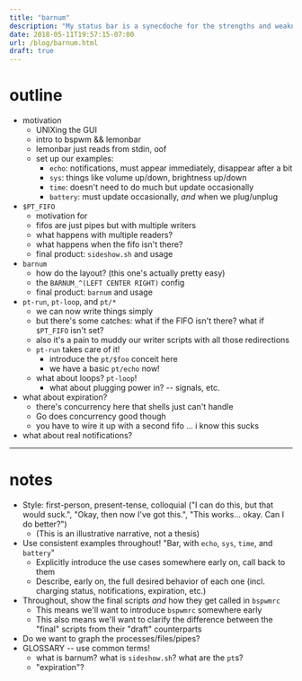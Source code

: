 ```yaml
---
title: "barnum"
description: "My status bar is a synecdoche for the strengths and weaknesses of the Unix environment"
date: 2018-05-11T19:57:15-07:00
url: /blog/barnum.html
draft: true
---
```


# outline

 - motivation
    - UNIXing the GUI
    - intro to bspwm && lemonbar
    - lemonbar just reads from stdin, oof
    - set up our examples:
        - `echo`: notifications, must appear immediately, disappear after a bit
        - `sys`: things like volume up/down, brightness up/down
        - `time`: doesn't need to do much but update occasionally
        - `battery`: must update occasionally, *and* when we plug/unplug
 - `$PT_FIFO`
    - motivation for
    - fifos are just pipes but with multiple writers
    - what happens with multiple readers?
    - what happens when the fifo isn't there?
    - final product: `sideshow.sh` and usage
 - `barnum`
    - how do the layout? (this one's actually pretty easy)
    - the `BARNUM_^(LEFT CENTER RIGHT)` config
    - final product: `barnum` and usage
 - `pt-run`, `pt-loop`, and `pt/*`
    - we can now write things simply
    - but there's some catches: what if the FIFO isn't there? what if `$PT_FIFO` isn't set?
    - also it's a pain to muddy our writer scripts with all those redirections
    - `pt-run` takes care of it!
        - introduce the `pt/$foo` conceit here
        - we have a basic `pt/echo` now!
    - what about loops? `pt-loop`!
        - what about plugging power in? -- signals, etc.
 - what about expiration?
    - there's concurrency here that shells just can't handle
    - Go does concurrency good though
    - you have to wire it up with a second fifo ... i know this sucks
 - what about real notifications?

---

# notes

 - Style: first-person, present-tense, colloquial ("I can do this, but that would suck.", "Okay, then now I've got this.", "This works... okay.  Can I do better?")
    - (This is an illustrative narrative, not a thesis)
 - Use consistent examples throughout! "Bar, with `echo`, `sys`, `time`, and `battery`"
    - Explicitly introduce the use cases somewhere early on, call back to them
    - Describe, early on, the full desired behavior of each one (incl. charging status, notifications, expiration, etc.)
 - Throughout, show the final scripts *and* how they get called in `bspwmrc`
    - This means we'll want to introduce `bspwmrc` somewhere early
    - This also means we'll want to clarify the difference between the "final" scripts from their "draft" counterparts
 - Do we want to graph the processes/files/pipes?
 - GLOSSARY -- use common terms!
    - what is barnum? what is `sideshow.sh`? what are the `pt`s?
    - "expiration"?

